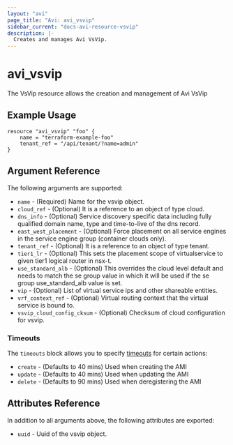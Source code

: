 ```yaml
---
layout: "avi"
page_title: "Avi: avi_vsvip"
sidebar_current: "docs-avi-resource-vsvip"
description: |-
  Creates and manages Avi VsVip.
---
```


# avi_vsvip

The VsVip resource allows the creation and management of Avi VsVip

## Example Usage

```hcl
resource "avi_vsvip" "foo" {
    name = "terraform-example-foo"
    tenant_ref = "/api/tenant/?name=admin"
}
```

## Argument Reference

The following arguments are supported:

* `name` - (Required) Name for the vsvip object.
* `cloud_ref` - (Optional) It is a reference to an object of type cloud.
* `dns_info` - (Optional) Service discovery specific data including fully qualified domain name, type and time-to-live of the dns record.
* `east_west_placement` - (Optional) Force placement on all service engines in the service engine group (container clouds only).
* `tenant_ref` - (Optional) It is a reference to an object of type tenant.
* `tier1_lr` - (Optional) This sets the placement scope of virtualservice to given tier1 logical router in nsx-t.
* `use_standard_alb` - (Optional) This overrides the cloud level default and needs to match the se group value in which it will be used if the se group use_standard_alb value is set.
* `vip` - (Optional) List of virtual service ips and other shareable entities.
* `vrf_context_ref` - (Optional) Virtual routing context that the virtual service is bound to.
* `vsvip_cloud_config_cksum` - (Optional) Checksum of cloud configuration for vsvip.


### Timeouts

The `timeouts` block allows you to specify [timeouts](https://www.terraform.io/docs/configuration/resources.html#timeouts) for certain actions:

* `create` - (Defaults to 40 mins) Used when creating the AMI
* `update` - (Defaults to 40 mins) Used when updating the AMI
* `delete` - (Defaults to 90 mins) Used when deregistering the AMI

## Attributes Reference

In addition to all arguments above, the following attributes are exported:

* `uuid` -  Uuid of the vsvip object.

